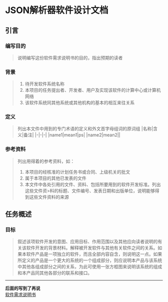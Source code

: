 # JSON解析器软件设计文档

## 引言
### 编写目的
>说明编写这份软件需求说明书的目的，指出预期的读者

### 背景
>1. 待开发软件系统名称
>2. 本项目的任务提出者、开发者、用户及实现该软件的计算中心或计算机网络
>3. 该软件系统同其他系统或其他机构的基本的相互来往关系

### 定义
>列出本文件中用到的专门术语的定义和外文首字母组词的原词组
|名称|含义|备注|
|-|-|-|
|name1|mean1|ps|
|name2|mean2||

### 参考资料
>列出用得着的参考资料，如：
>1. 本项目的经核准的计划任务书或合同、上级机关的批文
>2. 属于本项目的其他已发表的文件
>3. 本文件中各处引用的文件、资料、包括所要用到的软件开发标准。列出这些文件资>料的标题、文件编号、发表日期和出版单位，说明能够得到这些文件资料的来源

## 任务概述
### 目标
>叙述该项软件开发的意图、应用目标、作用范围以及其他应向读者说明的有关该软件开发的背景材料。解释被开发软件与其他有关软件之间的关系。如果本软件产品是一项独立的软件，而且全部内容自含，则说明这一点。如果所定义的产品是一个更大的系统的一个组成部分，则应说明本产品与该系统中其他各组成部分之间的关系，为此可使用一张方框图来说明该系统的组成和本产品同其他各部分的联系和接口。

---
**后面的写到了再说**  
[软件需求说明书](https://www.bookstack.cn/read/DocumentTemplate/Requirement-Statements.md#%E7%BC%96%E5%86%99%E7%9B%AE%E7%9A%84)